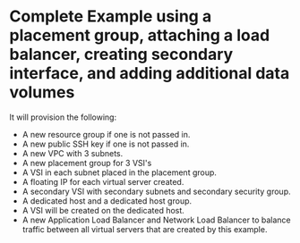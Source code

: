 # Complete Example using a placement group, attaching a load balancer, creating secondary interface, and adding additional data volumes

It will provision the following:

- A new resource group if one is not passed in.
- A new public SSH key if one is not passed in.
- A new VPC with 3 subnets.
- A new placement group for 3 VSI's
- A VSI in each subnet placed in the placement group.
- A floating IP for each virtual server created.
- A secondary VSI with secondary subnets and secondary security group.
- A dedicated host and a dedicated host group.
- A VSI will be created on the dedicated host.
- A new Application Load Balancer and Network Load Balancer to balance traffic between all virtual servers that are created by this example.
